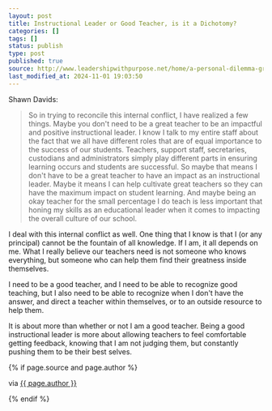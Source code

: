 ```yaml
---
layout: post
title: Instructional Leader or Good Teacher, is it a Dichotomy?
categories: []
tags: []
status: publish
type: post
published: true
source: http://www.leadershipwithpurpose.net/home/a-personal-dilemma-great-teacher-vs-instructional-leader
last_modified_at: 2024-11-01 19:03:50
---
```


Shawn Davids:


>So in trying to reconcile this internal conflict, I have realized a few things. Maybe you don't need to be a great teacher to be an impactful and positive instructional leader. I know I talk to my entire staff about the fact that we all have different roles that are of equal importance to the success of our students. Teachers, support staff, secretaries, custodians and administrators simply play different parts in ensuring learning occurs and students are successful. So maybe that means I don't have to be a great teacher to have an impact as an instructional leader. Maybe it means I can help cultivate great teachers so they can have the maximum impact on student learning. And maybe being an okay teacher for the small percentage I do teach is less important that honing my skills as an educational leader when it comes to impacting the overall culture of our school.



I deal with this internal conflict as well. One thing that I know is that I (or any principal) cannot be the fountain of all knowledge. If I am, it all depends on me. What I really believe our teachers need is not someone who knows everything, but someone who can help them find their greatness inside themselves.


I need to be a good teacher, and I need to be able to recognize good teaching, but I also need to be able to recognize when I don't have the answer, and direct a teacher within themselves, or to an outside resource to help them.


It is about more than whether or not I am a good teacher. Being a good instructional leader is more about allowing teachers to feel comfortable getting feedback, knowing that I am not judging them, but constantly pushing them to be their best selves.

{% if page.source and page.author %}
  <p>via <a href="{{ page.source }}">{{ page.author }}</a></p>
{% endif %}